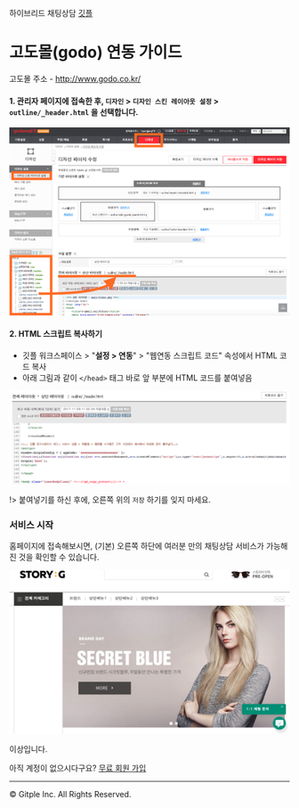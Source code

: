 하이브리드 채팅상담 [깃플](https://gitple.io)

# 고도몰(godo) 연동 가이드

고도몰 주소 - http://www.godo.co.kr/

#### 1. 관리자 페이지에 접속한 후, `디자인` > `디자인 스킨 레이아웃 설정` > `outline/_header.html` 을 선택합니다.

![godo menu](./assets/images/godo-sdk/sdk_godo_menu.png)

#### 2. HTML 스크립트 복사하기
* 깃플 워크스페이스 > "**설정 > 연동**" > "웹연동 스크립트 코드" 속성에서 HTML 코드 복사
* 아래 그림과 같이 `</head>` 태그 바로 앞 부분에 HTML 코드를 붙여넣음

![godo script file](./assets/images/godo-sdk/sdk_godo_script_file.png)

!> 붙여넣기를 하신 후에, 오른쪽 위의 `저장` 하기를 잊지 마세요.

### 서비스 시작

홈페이지에 접속해보시면, (기본) 오른쪽 하단에 여러분 만의 채팅상담 서비스가 가능해진 것을 확인할 수 있습니다.

![godo gitple pc](./assets/images/godo-sdk/sdk_godo_gitple_pc.png)

이상입니다.

아직 계정이 없으시다구요? [무료 회원 가입](https://workspace.gitple.io/#/register)

---


© Gitple Inc. All Rights Reserved.
